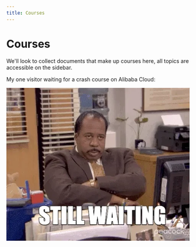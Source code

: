 ```yaml
---
title: Courses
---
```


# Courses

We'll look to collect documents that make up courses here, all topics are accessible on the sidebar.


My one visitor waiting for a crash course on Alibaba Cloud:

![still-waiting](./assets/coming-soon.gif)
